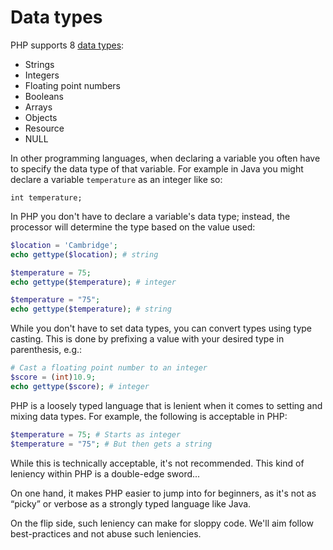 # Data types
PHP supports 8 [data types](http://php.net/manual/en/language.types.php):

* Strings
* Integers
* Floating point numbers
* Booleans
* Arrays
* Objects
* Resource
* NULL

In other programming languages, when declaring a variable you often have to specify the data type of that variable. For example in Java you might declare a variable `temperature` as an integer like so:

```
int temperature;
```

In PHP you don't have to declare a variable's data type; instead, the processor will determine the type based on the value used:

```php
$location = 'Cambridge';
echo gettype($location); # string

$temperature = 75;
echo gettype($temperature); # integer

$temperature = "75";
echo gettype($temperature); # string
```

While you don't have to set data types, you can convert types using type casting. This is done by prefixing a value with your desired type in parenthesis, e.g.:

```php
# Cast a floating point number to an integer
$score = (int)10.9;
echo gettype($score); # integer     
```

PHP is a loosely typed language that is lenient when it comes to setting and mixing data types. For example, the following is acceptable in PHP:

```php
$temperature = 75; # Starts as integer
$temperature = "75"; # But then gets a string
```

While this is technically acceptable, it's not recommended. This kind of leniency within PHP is a double-edge sword...

On one hand, it makes PHP easier to jump into for beginners, as it's not as &ldquo;picky&rdquo; or verbose as a strongly typed language like Java.

On the flip side, such leniency can make for sloppy code. We'll aim follow best-practices and not abuse such leniencies.
